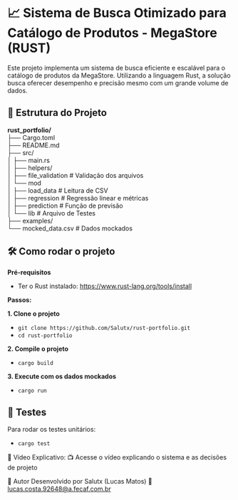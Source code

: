 # 📈 **Sistema de Busca Otimizado para Catálogo de Produtos - MegaStore (RUST)**<br/>

Este projeto implementa um sistema de busca eficiente e escalável para o catálogo de produtos da MegaStore. Utilizando a linguagem Rust, a solução busca oferecer desempenho e precisão mesmo com um grande volume de dados.

## 📂 **Estrutura do Projeto**

**rust_portfolio/**<br/>
├── Cargo.toml<br/>
├── README.md<br/>
├── src/<br/>
│ ├── main.rs<br/>
│ ├── helpers/<br/>
│ ├── file_validation # Validação dos arquivos<br/>
│ └── mod<br/>
│ ├── load_data # Leitura de CSV<br/>
│ ├── regression # Regressão linear e métricas<br/>
│ ├── prediction # Função de previsão<br/>
│ └── lib # Arquivo de Testes<br/>
├── examples/<br/>
└── mocked_data.csv # Dados mockados<br/>

## 🛠️ **Como rodar o projeto**<br/>

**Pré-requisitos**<br/>

- Ter o Rust instalado: https://www.rust-lang.org/tools/install<br/>

**Passos:**<br/>

**1. Clone o projeto**<br/>

- `git clone https://github.com/Salutx/rust-portfolio.git`<br/>
- `cd rust-portfolio`<br/>

**2. Compile o projeto**<br/>

- `cargo build`<br/>

**3. Execute com os dados mockados**<br/>

- `cargo run`<br/>

## 🧪 Testes<br/>

Para rodar os testes unitários:

- `cargo test`

🎥 Vídeo Explicativo:
📺 Acesse o vídeo explicando o sistema e as decisões de projeto

🧠 Autor
Desenvolvido por Salutx (Lucas Matos) 📧 lucas.costa.92648@a.fecaf.com.br
